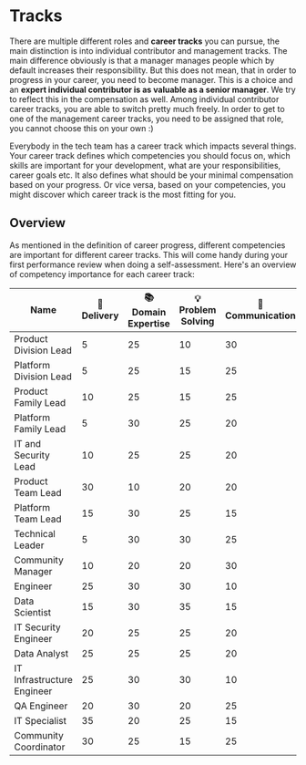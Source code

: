 # Tracks

There are multiple different roles and **career tracks** you can pursue, the main distinction is into individual contributor and management tracks. The main difference obviously is that a manager manages people which by default increases their responsibility. But this does not mean, that in order to progress in your career, you need to become manager. This is a choice and an **expert individual contributor is as valuable as a senior manager**. We try to reflect this in the compensation as well. Among individual contributor career tracks, you are able to switch pretty much freely. In order to get to one of the management career tracks, you need to be assigned that role, you cannot choose this on your own :)

Everybody in the tech team has a career track which impacts several things. Your career track defines which competencies you should focus on, which skills are important for your development, what are your responsibilities, career goals etc. It also defines what should be your minimal compensation based on your progress. Or vice versa, based on your competencies, you might discover which career track is the most fitting for you.

## Overview

As mentioned in the definition of career progress, different competencies are important for different career tracks. This will come handy during your first performance review when doing a self-assessment. Here's an overview of competency importance for each career track:

| Name | 🚚 Delivery | 📚 Domain Expertise | 💡 Problem Solving | 💬 Communication | 🎖️ Leadership |
|----------------------------|----------|------------------|-----------------|---------------|------------|
| Product Division Lead         | 5  | 25 | 10 | 30 | 30 |
| Platform Division Lead        | 5  | 25 | 15 | 25 | 30 |
| Product Family Lead           | 10 | 25 | 15 | 25 | 25 |
| Platform Family Lead          | 5  | 30 | 25 | 20 | 20 |
| IT and Security Lead          | 10 | 25 | 25 | 20 | 20 |
| Product Team Lead             | 30 | 10 | 20 | 20 | 20 |
| Platform Team Lead            | 15 | 30 | 25 | 15 | 15 |
| Technical Leader              | 5  | 30 | 30 | 25 | 10 |
| Community Manager             | 10 | 20 | 20 | 30 | 20 |
| Engineer                      | 25 | 30 | 30 | 10 | 5  |
| Data Scientist                | 15 | 30 | 35 | 15 | 5  |
| IT Security Engineer          | 20 | 25 | 25 | 20 | 10 |
| Data Analyst                  | 25 | 25 | 25 | 20 | 5  |
| IT Infrastructure Engineer    | 25 | 30 | 30 | 10 | 5  |
| QA Engineer                   | 20 | 30 | 20 | 25 | 5  |
| IT Specialist                 | 35 | 20 | 25 | 15 | 5  |
| Community Coordinator         | 30 | 25 | 15 | 25 | 5  |
